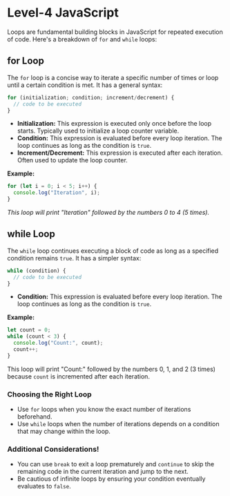 # Level-4 JavaScript

Loops are fundamental building blocks in JavaScript for repeated execution of code. Here's a breakdown of `for` and `while` loops:

## for Loop

The `for` loop is a concise way to iterate a specific number of times or loop until a certain condition is met. It has a general syntax:

```javascript
for (initialization; condition; increment/decrement) {
  // code to be executed
}
```

- **Initialization:** This expression is executed only once before the loop starts. Typically used to initialize a loop counter variable.
- **Condition:** This expression is evaluated before every loop iteration. The loop continues as long as the condition is `true`.
- **Increment/Decrement:** This expression is executed after each iteration. Often used to update the loop counter.

**Example:**

```javascript
for (let i = 0; i < 5; i++) {
  console.log("Iteration", i);
}
```

*This loop will print "Iteration" followed by the numbers 0 to 4 (5 times).*

## while Loop

The `while` loop continues executing a block of code as long as a specified condition remains `true`. It has a simpler syntax:

```javascript
while (condition) {
  // code to be executed
}
```

- **Condition:** This expression is evaluated before every loop iteration. The loop continues as long as the condition is `true`.

**Example:**

```javascript
let count = 0;
while (count < 3) {
  console.log("Count:", count);
  count++;
}
```

This loop will print "Count:" followed by the numbers 0, 1, and 2 (3 times) because `count` is incremented after each iteration.

### Choosing the Right Loop

- Use `for` loops when you know the exact number of iterations beforehand.
- Use `while` loops when the number of iterations depends on a condition that may change within the loop.

### Additional Considerations!

- You can use `break` to exit a loop prematurely and `continue` to skip the remaining code in the current iteration and jump to the next.
- Be cautious of infinite loops by ensuring your condition eventually evaluates to `false`.
